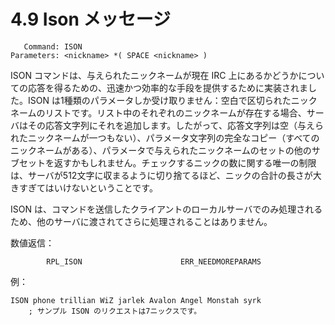 # 4.9 Ison メッセージ

```
   Command: ISON
Parameters: <nickname> *( SPACE <nickname> )
```

ISON コマンドは、与えられたニックネームが現在 IRC 上にあるかどうかについての応答を得るための、迅速かつ効率的な手段を提供するために実装されました。ISON は1種類のパラメータしか受け取りません：空白で区切られたニックネームのリストです。リスト中のそれぞれのニックネームが存在する場合、サーバはその応答文字列にそれを追加します。したがって、応答文字列は空（与えられたニックネームが一つもない）、パラメータ文字列の完全なコピー（すべてのニックネームがある）、パラメータで与えられたニックネームのセットの他のサブセットを返すかもしれません。チェックするニックの数に関する唯一の制限は、サーバが512文字に収まるように切り捨てるほど、ニックの合計の長さが大きすぎてはいけないということです。

ISON は、コマンドを送信したクライアントのローカルサーバでのみ処理されるため、他のサーバに渡されてさらに処理されることはありません。

数値返信：

```
        RPL_ISON                      ERR_NEEDMOREPARAMS
```

例：

```
ISON phone trillian WiZ jarlek Avalon Angel Monstah syrk
    ; サンプル ISON のリクエストは7ニックスです。
```
